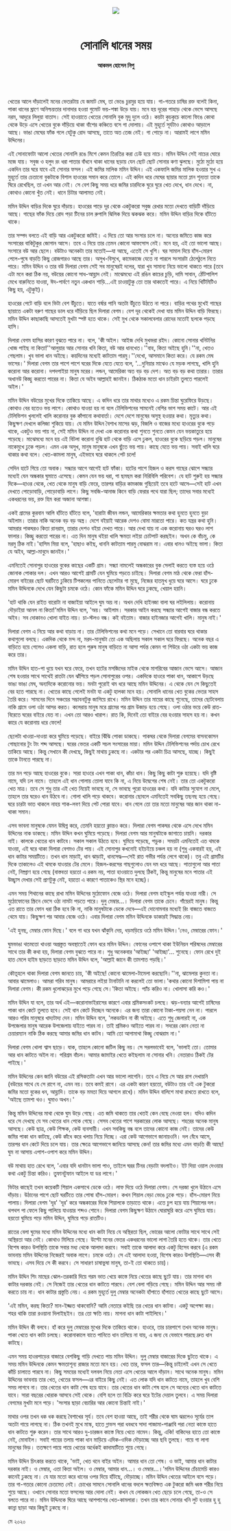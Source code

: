 <div align=center>
<img src=https://images.prothomalo.com/prothomalo-bangla/2021-01/1d75151c-eff9-4e9f-ac28-aebc4618d00f/palo_bangla_og.png />
<br><br>
<h1>সোনালি ধানের সময়</h1> 
<h4>আকমল হোসেন নিপু</h4>
<br><br>
</div>

খেতের আলে দাঁড়ালেই মনের ভেতরটায় যে জমাট মেঘ, তা ভেঙে চুরমুর হয়ে যায়। গা-গতরে চাষির রক্ত বলেই কিনা, পাকা ধানের ঘ্রাণে অনিশ্চয়তার দানাদার হওয়া গুমোট ভয়-শঙ্কা উড়ে যায়। মনে হয় দূরের পাহাড় থেকে ভেসে আসছে নরম, আদুরে লিলুয়া বাতাস। সেই হাওয়াতে খেতের সোনালি বুক মৃদু দুলে ওঠে। কয়টা কুচকুচে কালো ফিঙে কোথা থেকে উড়ে এসে খেতের বুকে দাঁড়িয়ে থাকা বাঁশের কঞ্চিতে বসে গা দোলায়। এই মুহূর্তে সূর্যটাও কোথাও আড়ালে আছে। ভাঙা মেঘের ফাঁক গলে যেটুকু রোদ আসছে, তাতে অত তেজ নেই। গা পোড়ে না। আরামই লাগে মমিন উদ্দিনের।

এই সোনাফোটা আলো খেতের সোনালি রঙে মিশে কেমন তিরতির করা ঢেউ হয়ে নাচে। মমিন উদ্দিন সেই নাচের ঘোরে মজে যায়। সবুজ ও হলুদ রং ধরা পাতার বাঁধনে থাকা ধানের ছড়ায় যেন ছোট ছোট সোনার কণা ঝুলছে। মুঠো মুঠো হয়ে একদিন তার ঘরে যাবে এই সোনার ফসল। এই জমির মালিক মমিন উদ্দিন। এই একফালি জমির মালিক হওয়ার সুখ এ মুহূর্তে তার চেতানো বুকটাকে বিশাল হাওরের সমান করে তোলে। এই কদিন ধরে মেঘের ছায়ার মতো ম্লান শূন্যতা তাকে ঘিরে রেখেছিল, তা এখন আর নেই। সে বেশ কিছু সময় ধরে জমির চারদিকে ঘুরে ঘুরে খেত দেখে, ধান দেখে। না, কোথাও কোনো খুঁত নেই। ধানে চিটার আলামত নেই।

মমিন উদ্দিন বাড়ির দিকে ঘুরে দাঁড়ায়। হাওরের পাড়ে দূর থেকে একটুকরো সবুজ রেখার মতো দেখতে বাড়িটি দাঁড়িয়ে আছে। গাছের ফাঁক দিয়ে রোদ পড়া টিনের চাল রুপালি ঝিলিক দিয়ে ঝকঝক করে। মমিন উদ্দিন বাড়ির দিকে হাঁটতে থাকে।

তার সম্পদ বলতে এই বাড়ি আর একটুকরো জমিই। এ দিয়ে তো আর সংসার চলে না। অন্যের জমিতে কাজ করে সংসারের বাকিটুকুর জোগান আসে। তবে এ নিয়ে তার তেমন কোনো আফসোস নেই। মনে হয়, এই তো ভালো আছে। সংসারে বউ আর ছেলে। বউটাও অনেকটা তার মতোই—যা আছে, এতেই সে খুশি। ঘর সামাল দিয়ে হাঁস-মোরগ পেলে-পুষে বাড়তি কিছু রোজগারও আছে তার। অসুখ-বিসুখে, কামেকাজে যেতে না পারলে সংসারটা ঠেলেঠুলে নিতে পারে। মমিন উদ্দিন ও তার বউ দিলারা বেগম সেই সব মানুষেরই দলের, যারা খুব সামান্য নিয়ে ভালো থাকতে পারে (তবে এটা মনে করা ঠিক নয়, বউয়ের কোনো সাধ-আহ্লাদ নেই। মাঝেমধ্যে এই রঙিন কাচের চুড়ি, দামি সাবান, ঠোঁটপালিশ মেখে বারুনিতে যাওয়া, ঈদ-পার্বণে নতুন একখান শাড়ি...এই চাওয়াটুকু তো তার থাকতেই পারে। এ নিয়ে খিটিমিটিও কিছু হয়, এটুকুই)।

হাওরের পেটে বাড়ি বলে ভিটা বেশ উঁচুতে। যাতে বর্ষার পানি অতটা উঁচুতে উঠতে না পারে। বাড়ির পথের মুখেই গাছের ছায়াতে একটা বরুণ গাছের ডাল ধরে দাঁড়িয়ে ছিল দিলারা বেগম। বেশ দূর থেকেই দেখা যায় মমিন উদ্দিন বাড়ি ফিরছে। মমিন উদ্দিন কাছাকাছি আসতেই মুখটা স্পষ্ট হতে থাকে। সেই মুখ থেকে সকালবেলার রোদের মতোই ছলকে পড়ছে হাসি।

দিলারা বেগম হাসির কারণ বুঝতে পারে না। বলে, 'কী অইল। আইজ দেখি মুখভরা রইদ। কোনো সোনার খনিটনির খোজ পাইছ না কিতা!''আলুয়ার আর সোনার খনি কিতা, বউ আর ধানখেত।''বাহ, কিতা অইছে হুনি।''না, খেতও গেছলাম। খুব ভালা ধান অইছে। কয়দিনের মধ্যেই কাটতাম পারমু।''দেখো, আসমানে কিতা করে। যে রকম মেঘ ভাসের।' দিলারা বেগম তার পাশে পাশে ঘরের দিকে যেতে যেতে বলে, '...দুনিয়ার মাঝেও যে মড়ক লাগছে, খালি হুনি করোনা আর করোনা। দপদপাইয়া মানুষ মরের। লন্ডন, আমেরিকা অত বড় বড় দেশ। অত বড় বড় কথা তারার। তারার অখানউ কিচ্ছু করতো পারের না। কিতা যে অইব আল্লাহই জানইন। ঠিকঠাক মতো ধান চাইরটা তুলতে পারলেই অইল।'

মমিন উদ্দিন বউয়ের মুখের দিকে তাকিয়ে আছে। এ কদিন ধরে তার মাথার মধ্যেও এ রকম চিন্তা ঘুরেফিরে উড়ছে। কোথাও বের হতেও ভয় লাগে। কোথাও যাওয়া হয় না বলে টেলিভিশনের সামনেই বেশির ভাগ সময় কাটে। আর এই টেলিভিশন খুললেই খালি করোনার বুক কাঁপানো কথাবার্তা। দেশে দেশে মানুষের অসুস্থ হওয়ার কথা। মৃত্যুর কথা। কিছুক্ষণ দেখলে কলিজা শুকিয়ে যায়। যে মমিন উদ্দিন বৈশাখ মাসের ঝড়, বিজলি ও বাজের মধ্যে হাওরের বুকে পড়ে থাকে, একটুও ভয় পায় না, সেই মমিন উদ্দিন না দেখা এক করোনার কথা শুনতে শুনতে কেমন যেন ভয়কাতুরে হয়ে পড়েছে। মাঝেমধ্যে মনে হয় এই বিটলা করোনা বুঝি হাট থেকে বাড়ি এসে ঢুকল, হাওরের বুকে ছড়িয়ে পড়ল। মানুষের নাকেমুখে ঢুকে পড়ল। এমন এক অসুখ, মানুষ মানুষকে এখন ছুঁতে ভয় পায়। কাছে যেতে ভয় পায়। সবাই খালি ঘরে থাকার কথা বলে। খেত-কামলা মানুষ, এইভাবে ঘরে থাকলে পেট চলে!

সেদিন হাটে গিয়ে তো অবাক। সন্ধ্যার আগে আগেই হাট ফাঁকা। হাটের পাশে হিজল ও করস গাছের ঝোপে সন্ধ্যার মধ্যেই যেন অন্ধকার ঘুমাতে এসেছে। কেমন যেন ভয় ধরা, গা ছমছম করা নিরিবিলি পরিবেশ। যে হাট শুরুই হয় সন্ধ্যার দিকে—হাওর থেকে, খেত থেকে মানুষ বাড়ি ফেরে, তারপর বাড়ির কামকাজ গুছিয়েই তবে হাটে আসে—সেই হাট এখন দেখতে পোড়োবাড়ি, পোড়োবাড়ি লাগে। কিছু সবজি-আনাজ কিনে বাড়ি ফেরার পথে যারা ছিল; তাদের সবার মধ্যেই একধরনের ভয়, রক্ত হিম করা অজানা আশঙ্কা।

একই গ্রামের কুরবান আলি হাঁটতে হাঁটতে বলে, 'হারাটা জীবন লন্ডন, আমেরিকার ক্ষমতার কথা হুনতে হুনতে বুড়া অইলাম। তারার নাকি অনেক বড় বড় অস্ত্র। দেশে বইয়াই আরেক দেশও বোমা মারতো পারে। কত যন্ত্রর কথা হুনি। আমরার পাকঘরও কিতা রানরাম, তারার দেশও বইয়া দেখত পারে। আর দেখা যায় না এক করোনায় ঘরও ঘরও লাশ ফালার। কিচ্ছু করতো পারের না। এত দিন মানুষ থইয়া খালি ক্ষমতা লইয়া চোটপাট করছইন। অখন কে বাঁচমু, কে মরমু ঠিক নাই।'হাসিম মিয়া বলে, 'হাছাও কইছ, ধাননি কাটতাম পারমু বোঝরাম না। এবার ধানও অইছে ভালা। কিতা যে অইব, আল্লা-মাবুদে জানইন।'

এমনিতেই সোনাপুর হাওরের বুকের কাছের একটি গ্রাম। সন্ধ্যা নামলেই অন্ধকারের বুক সেলাই করতে ব্যস্ত হয়ে ওঠে জোনাক পোকার দল। এখন আরও আগেই গ্রামটি যেন ঘুমিয়ে পড়তে চাইছে। দিলারা বেগম মাঠ থেকে ফেরা হাঁস-মোরগ বাইরের ছোট ঘরটিতে ঢুকিয়ে টিপকলের পানিতে ছেলেটার গা মুছে, নিজের হাতমুখ ধুয়ে ঘরে আসে। ঘরে ঢুকে মমিন উদ্দিনকে দেখে যেন কিছুটা চমকে ওঠে। কোন ফাঁকে মমিন উদ্দিন ঘরে ঢুকছে, খেয়াল হয়নি।

'হাট থাকি যেন রাইত বারোটা না বাজাইয়া আইলে ঘুম অয় না। অখন দেখি হাইনজা বালা ঘর লইলিলায়। করোনায় দৌড়াইয়া আনল না কিতা!'মমিন উদ্দিন বলে, 'অয়। আইলাম। সরকার আইন করছে সন্ধ্যার আগেই বাজার বন্ধ করতে অইব। সব দোকানও খোলা যাইত নায়। চা-স্টলও বন্ধ। কই বইতাম। বাজার হাইনজার আগেই খালি। মানুষ নাই।'

দিলারা বেগম এ নিয়ে আর কথা বাড়ায় না। তার টেলিভিশনের কথা মনে পড়ে। সেখানে তো বারবার ঘরে থাকার কথাগুলো বলছে। একদিক থেকে মন্দ না, মরদ-মানুষটা তো এক অছিলায় সকাল সকাল ঘরে ফিরছে। অনেক বছর এ বাড়িতে হয়ে গেলেও একলা বাড়ি, রাত হলে পুরুষ মানুষ বাড়িতে না আসা পর্যন্ত কেমন গা শিউরে ওঠা একটা ভয় কাজ করে তার।

মমিন উদ্দিন হাত-পা ধুয়ে যখন ঘরে ফেরে, তখন হাটের মসজিদের মাইক থেকে মাগরিবের আজান ভেসে আসে। আজান শেষ হওয়ার সাথে সাথেই রাতটা যেন ঝাঁপিয়ে পড়ল সোনাপুরের ওপর। একদিকে হাওরে পাকা ধান, আকাশে উড়ছে ভাঙা ভাঙা মেঘ, অন্যদিকে করোনোর ভয়। মনটা পুরোই থম ধরে আছে মমিন উদ্দিনের। এ থেকে যেন সে কিছুতেই বের হতে পারছে না। খেতের কাছে গেলেই মনটা যা একটু হালকা মনে হয়। সোনালি ধানের খেত বুকের ভেতর সাহস তৈরি করে। সামনের দিনে সঞ্চয়ের সম্ভাবনাটুকু জাগিয়ে রাখে। মমিন উদ্দিন তার মায়ের কাছে শুনেছে, তাদের ছোটবেলায় নাকি গ্রামে ওলা ওঠা আসর করত। কলেরায় মানুষ মরে গ্রামের পর গ্রাম উজাড় হয়ে গেছে। ওলা ওঠার ভয়ে কেউ রাত-বিরেতে ঘরের বাইরে যেত না। এখন তো আরও খারাপ। রাত কি, দিনেই তো বাইরে বের হওয়ার সাহস হয় না। কখন কারে যে করোনায় ধরে ফেলে!

ছেলেটা খাওয়া-দাওয়া করে ঘুমিয়ে পড়েছে। বাইরে ঝিঁঝি পোকা ডাকছে। পাকঘর থেকে দিলারা বেগমের বাসনকোসন গোছানোর টুং টাং শব্দ আসছে। ঘরের ভেতর একটি সচল সংসারের মায়া। মমিন উদ্দিন টেলিভিশনের পর্দায় চোখ রেখে তাকিয়ে আছে। কিন্তু সেখানে কী দেখছে, কিছুই মাথায় ঢুকছে না। একটার পর একটা চিত্র আসছে, যাচ্ছে। কিছুই তাকে টানতে পারছে না।

তার মন পড়ে আছে হাওরের বুকে। সারা হাওরে এখন পাকা ধান, কাঁচা ধান। কিছু কিছু কাটা শুরু হয়েছে। যদি বৃষ্টি নামে, যদি ঢল নামে। তাহলে এই ধান গোলায় তোলা যাবে কি না, এ নিয়ে উদ্বেগের শেষ নেই। তার তো একটুকরো খেত মাত্র। তবে সে শুধু তার এই খেত নিয়েই ভাবছে না, সে ভাবছে পুরো হাওরের কথা। যদি কাটার সুযোগ না মেলে, তাহলে তার ঘরেও ধান উঠবে না। গোলা খালি পড়ে থাকবে। করোনার ছোবলে এমনিতেই সবকিছু তছনছ হয়ে গেছে। ঘরে চারটা ভাত থাকলে নাহয় শাক-লবণ দিয়ে পেট পোরা যাবে। ধান গেলে তো তার মতো মানুষের আর জান থাকা না-থাকা সমান।

এসব ভাবনা মানুষকে যেমন উদ্বিগ্ন করে, তেমনি হয়তো ক্লান্তও করে। দিলারা বেগম পাকঘর থেকে এসে দেখে মমিন উদ্দিনের নাক ডাকছে। মমিন উদ্দিন কখন ঘুমিয়ে পড়েছে। দিলারা বেগম আর মানুষটাকে জাগাতে চায়নি। দরকার নাই। কালকে খেতের ধান কাটবে। সকাল সকাল উঠতে হবে। ঘুমিয়ে পড়েছে, পড়ুক। সময়টা এমনিতেই এত থমকে যাওয়া, এই ঘরে থাকা দিলারা বেগমও টের পায়। এই সোনাপুর কখনোই হইচইয়ে চঞ্চল হয় না (শুধু একবারই হয়, এই ধান কাটার সময়টিতে। তখন ধান মাড়াই, ধান ঝাড়াই, ধানসেদ্ধ—সেই রাত গভীর পর্যন্ত লেগে থাকে)। তবু এই গ্রামটির দিকে তাকালেও এই থমকে যাওয়ার টের মেলে। হিজল-করসের গাছগুলোও যেন দম ধরে আছে। পাতাগুলো আর পাতা নেই, নিষ্প্রাণ হয়ে গেছে (বাস্তবতা হয়তো এ রকম নয়, পাতা হাওয়াতে দুলছে ঠিকই, কিন্তু মানুষের মনে পাতার এই উচ্ছ্বাস দেখার সেই প্রাণটুকু নেই, হয়তো এ কারণে পাতাকেও স্থির মনে হচ্ছে)।

এমন সময় শিথানের কাছে রাখা মমিন উদ্দিনের মুঠোফোন বেজে ওঠে। দিলারা বেগম হাইস্কুল পর্যন্ত যাওয়া নারী। সে মুঠোফোনের স্ক্রিনে ভেসে ওঠা নামটা পড়তে পারে। দুলু মেম্বার...। দিলারা বেগম তাকে চেনে। গাঁয়েরই মানুষ। কিন্তু এত রাতে তার ফোন ধরা ঠিক হবে কি না, নাকি মানুষটাকে ডেকে দেবে—এই দোনোমনার মধ্যেই রিং বাজতে বাজতে থেমে যায়। কিছুক্ষণ পর আবার বেজে ওঠে। এবার দিলারা বেগম মমিন উদ্দিনকে ডাকারই সিদ্ধান্ত নেয়।

'এই হুনছ, মেম্বার ফোন দিছে।' বলে গা ধরে যখন ঝাঁকুনি দেয়, ধড়মড়িয়ে ওঠে মমিন উদ্দিন।'নেও, মেম্বারের ফোন।'

ঘুমভাঙা থতমতো খাওয়া অপ্রস্তুত অবস্থাতেই ফোন ধরে মমিন উদ্দিন। ফোনের ওপাশে থাকা ইউনিয়ন পরিষদের মেম্বারের সাথে তার কী কথা হয়, দিলারা বেগম বুঝতে পারে না। শুধু অনেকবার 'আইচ্ছা' 'আইচ্ছা'... শুনেছে। ফোন রেখে দুই হাত মেলে হাইম ছাড়তে ছাড়তে মমিন উদ্দিন বলে, 'আল্লাই জানে কী তামশাত পড়ছি।'

কৌতূহলে থাকা দিলারা বেগম জানতে চায়, 'কী অইছে! কোনো ঝামেলা-টামেলা করছোনি।''না, ঝামেলার কুনতা না। আবার ঝামেলাও। আমরা গরিব মানুষ। আমরারে লইয়া টানাটানি না করলেই তো ভালা।'কথার কোনো দিশামিশা পায় না দিলারা বেগম। কী রকম ধুলোঝড়ের মুখে পড়ে গেছে সে।'কিতা অইছে। প্যাঁচ করিও না। খোলাসা করি কও।'

মমিন উদ্দিন যা বলে, তার অর্থ এই—করোনাভাইরাসের কারণে এবার শ্রমিকসংকট চলছে। ঝড়-বন্যার আগেই চাষিদের পাকা ধান কেটে তুলতে হবে। সেই ধান কেটে দিচ্ছেন অনেকে। এর জন্য তারা কোনো টাকা-পয়সা নেন না। পারলে আরও গরিব মানুষরে খাদ্যটাদ্য দেন। মমিন উদ্দিন বলে, 'লকডাউন না কী অইছে। এতে শুধু জেলারই না, এক উপজেলার মানুষ আরেক উপজেলায় যাইতে পারব না। তাই শ্রমিকও আইতে পারব না। সদরের কোন নেতা না চেয়ারম্যান নাকি ঠিক করছে আমার জমির ধান কাটব। আমি তো আগামাথা কিচ্ছু বোঝরাম না।'

দিলারা বেগম খোলা শ্বাস ছাড়ে। যাক, তাহলে কোনো জটিল কিছু নয়। সে সরলভাবেই বলে, 'ভালাই তো। তোমার আর ধান কাটতে অইল না। পরিশ্রম বাঁচল। আমার জামাইর খেতে কইছলাম না সোনার খনি। নেতারাও ঠিকই টের পাইছে।'

মমিন উদ্দিনের কেন জানি বউয়ের এই রসিকতাটা এখন আর ভালো লাগেনি। তবে এ নিয়ে সে আর রাগ দেখায়নি (বউয়ের সাথে যে সে রাগে না, এমন নয়। তবে কমই রাগে। এর একটা কারণ হয়তো, বউটাও তার ওই এক টুকরো জমির মতো বুকের ধন, আহ্লাদি। তাকে বড় মমতা দিয়ে আগলে রাখে)। মমিন উদ্দিন বালিশে মাথা রাখতে রাখতে বলে, 'অইছে তামশা থও। ঘুমাও অখন।'

কিন্তু মমিন উদ্দিনের মাথা থেকে ঘুম উড়ে গেছে। এত জমি থাকতে তার খেতই কেন বেছে নেওয়া হল। যদিও কদিন ধরে সে দেখছে যে সব খেতের ধান পেকে গেছে। সেসব খেতের পাশে সরকারের লোক আসছে। শহরের অনেক মানুষ আসছে। কেউ ছাত্র, কেউ শিক্ষক, কেউ ব্যবসায়ী। এখন সবকিছু বন্ধ বলে তাদের কোনো কাজ নেই। তাদের কেউ জমির পাকা ধান কাটছে, কেউ কাঁধে করে খলায় নিয়ে দিচ্ছে। এরা কেউ আগেভাগে জানায়ওনি। দল বেঁধে আসে, তারপর ধান কেটে দিয়ে চলে যায়। তার ক্ষেত্রে আগেভাগে জানিয়ে আসছে কেন! তার জমির মধ্যে এমন বাড়তি কী আছে! ঘুম না আসায় এপাশ-ওপাশ করে মমিন উদ্দিন।

বউ মাথায় হাত রেখে বলে, 'এবার যদি ধানটান ভালা পাও, তাইলে ঘরর টিনর বেড়াটা বদলাইও। ইট দিয়া ওয়াল দেওয়ার কথা একটু চিন্তা করিও। তুফানটুফান আইলে যা ডর লাগে।'

ভিটার কাছেই তখন কয়েকটি শিয়াল একসাথে ডেকে ওঠে। লাফ দিয়ে ওঠে দিলারা বেগম। সে দরজা খুলে উঠানে এসে দাঁড়ায়। উঠানের পাশে ছোট ঘরটিতে তার পোষা হাঁস-মোরগ। কখন শিয়াল বেড়া ভেঙে ঢুকে পড়ে। হাঁস-মোরগ নিয়ে পালায়। দিলারা বেগম 'দূর' 'দূর' করে অন্ধকারের দিকে শিয়ালকে তাড়াতে থাকে। এতে চুপ হয়ে যায় শিয়ালের দল। থপথপ পা ফেলে কিছু পালিয়ে যাওয়ার শব্দও শোনে। দিলারা বেগম কিছুক্ষণ উঠানে ঘোরাঘুরি করে এসে ঘুমিয়ে যায়। হয়তো ঘুমিয়ে পড়ে মমিন উদ্দিন, ঘুমিয়ে পড়ে রাতটিও।

রাতের বেলা ঘুমের মধ্যে মমিন উদ্দিনের মধ্যে ধান কাটা নিয়ে যে অস্থিরতা ছিল, ভোরের আলো ফোটার সাথে সাথে সেই অস্থিরতা আর নেই। কোথাও মিলিয়ে গেছে। উল্টো মনের ভেতর একধরনের ভালো লাগা তৈরি হতে থাকে। তার খেতে বিশেষ কারও উপস্থিতি তাকে সবার মধ্য থেকে আলাদা করবে। সবাই তাকে আলাদা করে একটু হিসেব করবে (এ রকম ভাবনায় মমিন উদ্দিনের নিজেরই অবাক লাগে। চমকে ওঠে। সে এই আলাদা হওয়া, বিশেষ কারও উপস্থিতি—এসব কী ভাবছে। এসব দিয়ে সে কী করবে। সে সাধারণ চাষাভুষা মানুষ, তা-ই তো থাকতে চায়)।

মমিন উদ্দিন শিং মাছের ঝোল-তরকারি দিয়ে গরম ভাত খেয়ে কাস্তে নিয়ে খেতের কাছে ছুটে যায়। তার মাগনা ধান কাটার দরকার নেই। সে নিজেই তার খেতের ধান কাটতে পারবে। বেশ বেলা গড়িয়ে গেছে। মমিন উদ্দিন আর সময় নষ্ট করতে চায় না। ধান কাটার প্রস্তুতি নেয়। এ রকম মুহূর্তে দুলু মেম্বার অনেকটা হাঁপাতে হাঁপাতে খেতের কাছে ছুটে আসে।

'এই মমিন, করছ কিতা? মান-ইজ্জত থাকবোনি? আমি নেতারে কইছি তর খেতর ধান কাটবা। একটু অপেক্ষা কর। শহর থাকি তারা রওয়ানা দিলাইছইন। তর তো ক্ষতি নায়। মাগনা ধান কাটা পাইলিবে।'

মমিন উদ্দিন কী বলবে। হাঁ করে দুলু মেম্বারের মুখের দিকে তাকিয়ে থাকে। হাওরে, তার চারপাশে তখন অনেক মানুষ। পাকা খেতে ধান কাটা চলছে। করোনাকালে যাতে পানিতে ধান তলিয়ে না যায়, এ জন্য যে যেভাবে পারছে দ্রুত ধান কাটছে।

এমন সময় হাওরপাড়ের বাজারে বেশকিছু গাড়ি দেখতে পায় মমিন উদ্দিন। দুলু মেম্বার বাজারের দিকে ছুটতে থাকে। এ সময় মমিন উদ্দিনকে কেমন ক্ষমতাশূন্য রাজার মতো মনে হয়। খেত তার, ফসল তার—কিন্তু চাইলেই এখন সে খেতে কাঁচি চালাতে পারবে না। কিছু সময়ের মধ্যেই দলবল নিয়ে নেতা এসে খেতের আলে দাঁড়ান। সাথে অনেক মানুষ। মমিন উদ্দিনের ভাবনায় তার খেত, খেতের ফসল—এর বাইরে কিছু নেই। এত লোক যদি ধান কাটতে নামে, তাহলে খুব বেশি সময় লাগবে না। তার খেতের ধান কাটা শেষ হয়ে যাবে। তার খেতের ধান কাটা শেষ হলে সে অন্যের খেতে ধান কাটতে যাবে। সারা বছরের খোরাক আসবে সেই থেকে। বেশি হলে তা বিক্রি করে ঘরে ইটের দেয়াল তুলবে। এ সময় দিলারা বেগমের মুখটা মনে পড়ে। 'সংসার ছাড়া বেচারির আর কোনো চিন্তাই নাই।'

মাথার ওপর তখন ধক ধক করছে বৈশাখের সূর্য। তবে বেশ হাওয়া আছে, তাই শরীর থেকে ঘাম ঝরলেও সূর্যের তাপ অতটা গায়ে লাগছে না। ঠিক তখনই মুখে মাস্ক, হাতে গ্লাভস পরা ধবধবে সাদা পাজামা-পাঞ্জাবি পরা নেতা কাস্তে হাতে ধান কাটতে শুরু করেন। তার সাথে আরও দু-চারজন কাস্তে নিয়ে খেতে নামেন। কিন্তু, একি! বাকিদের হাতে তো কাস্তে নেই, মোবাইল। সবাই পায়ের তলায় পাকা ধান মাড়িয়ে এদিক-ওদিক দৌড়াচ্ছে আর ছবি তুলছে। গায়ে গা লাগা মানুষের ভিড়। ততক্ষণে পায়ে পায়ে খেতের অর্ধেকই কাদামাটিতে শুয়ে গেছে।

মমিন উদ্দিন চিৎকার করতে থাকে, 'ভাই, খেত থনে বাইর অইন। আমার ধান তো শেষ। ও ভাই, আমার ধান কাটার দরকার নাই। ও মেম্বার, এতা কিতা অইল। ও মেম্বার, আমার ধান...। ও মেম্বার...।'মমিন উদ্দিনের চেঁচামেচি কারও কানেই ঢুকছে না। যে যার মতো করে ধানের ওপর দিয়ে হাঁটছে, দৌড়াচ্ছে। মমিন উদ্দিন খেতের আইলে বসে পড়ে। তার গা-গতরে কোনো চেতমেত নেই। চোখের সামনে সোনালি ধানের বদলে ক্ষতবিক্ষত এক টুকরো জমি ধ্বস্ত শরীর নিয়ে শুয়ে আছে। ওখানে সোনার মতো ফসলের আর দোলা নেই। কখন যে লোকজন খেত ছেড়ে চলে গেছে, তা-ও সে বলতে পারে না। মমিন উদ্দিনকে ঘিরে আছে আশপাশের খেত-কামলারা। তখন তার কানে সোনার খনি লুট হওয়ার হু হু কান্না ছাড়া আর কিছুই ঢুকছে না।

মে ২০২০
